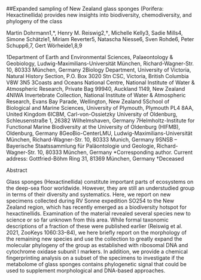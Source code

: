##Expanded sampling of New Zealand glass sponges (Porifera: Hexactinellida) provides new insights into biodiversity, chemodiversity, and phylogeny of the class

Martin Dohrmann1,*, Henry M. Reiswig2,†, Michelle Kelly3, Sadie Mills4, Simone Schätzle1, Miriam Reverter5, Natascha Niesse6, Sven Rohde6, Peter Schupp6,7, Gert Wörheide1,8,9

1Department of Earth and Environmental Sciences, Palaeontology & Geobiology, Ludwig-Maximilians-Universität München, Richard-Wagner-Str. 10, 80333 München, Germany
2Biology Department, University of Victoria, Natural History Section, P.O. Box 3020 Stn CSC, Victoria, British Columbia V8W 3N5
3Coasts and Oceans National Centre, National Institute of Water & Atmospheric Research, Private Bag 99940, Auckland 1149, New Zealand
4NIWA Invertebrate Collection, National Institute of Water & Atmospheric Research, Evans Bay Parade, Wellington, New Zealand
5School of Biological and Marine Sciences, University of Plymouth, Plymouth PL4 8AA, United Kingdom
6ICBM, Carl-von-Ossietzky University of Oldenburg, Schleusenstraße 1, 26382 Wilhelmshaven, Germany
7Helmholtz-Institute for Functional Marine Biodiversity at the University of Oldenburg (HIFMB), Oldenburg, Germany
8GeoBio-CenterLMU, Ludwig-Maximilians-Universität München, Richard-Wagner-Str. 10, 80333 Munich, Germany
9SNSB – Bayerische Staatssammlung für Paläontologie und Geologie, Richard-Wagner-Str. 10, 80333 München, Germany
*Corresponding author. Current address: Gottfried-Böhm Ring 31, 81369 München, Germany
†Deceased

Abstract

Glass sponges (Hexactinellida) constitute important parts of ecosystems on the deep-sea floor worldwide. However, they are still an understudied group in terms of their diversity and systematics. Here, we report on new specimens collected during RV Sonne expedition SO254 to the New Zealand region, which has recently emerged as a biodiversity hotspot for hexactinellids. Examination of the material revealed several species new to science or so far unknown from this area. While formal taxonomic descriptions of a fraction of these were published earlier (Reiswig et al. 2021, ZooKeys 1060:33–84), we here briefly report on the morphology of the remaining new species and use the collection to greatly expand the molecular phylogeny of the group as established with ribosomal DNA and cytochrome oxidase subunit I markers. In addition, we provide a chemical fingerprinting analysis on a subset of the specimens to investigate if the metabolome of glass sponges contains phylogenetic signal that could be used to supplement morphological and DNA-based approaches.
